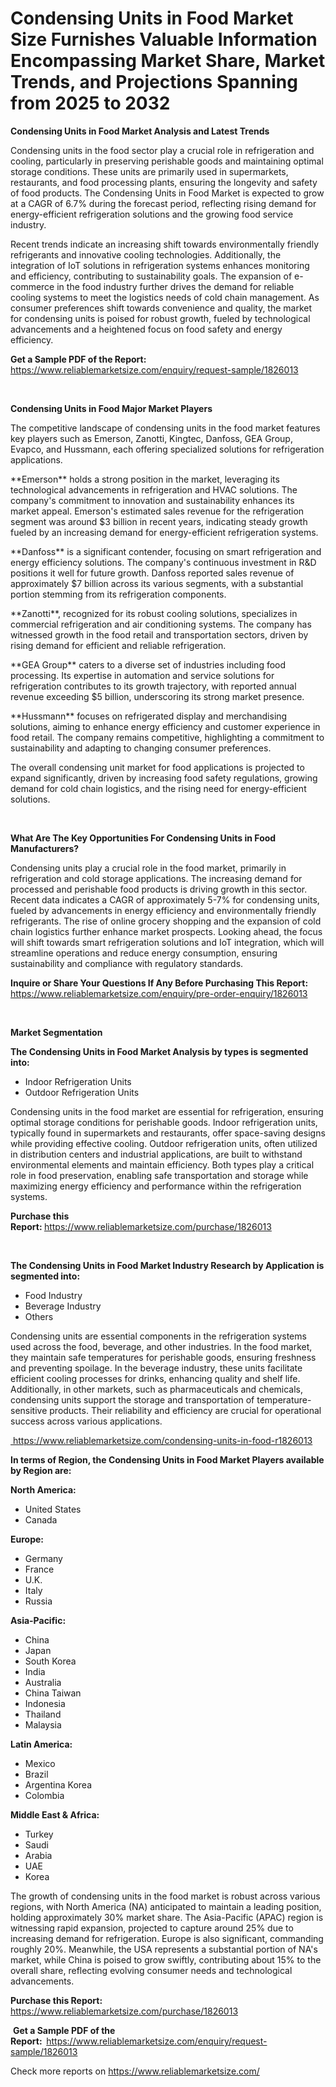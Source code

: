 <p><h1>Condensing Units in Food Market Size Furnishes Valuable Information Encompassing Market Share, Market Trends, and Projections Spanning from 2025 to 2032</h1></p><p><strong>Condensing Units in Food Market Analysis and Latest Trends</strong></p>
<p><p>Condensing units in the food sector play a crucial role in refrigeration and cooling, particularly in preserving perishable goods and maintaining optimal storage conditions. These units are primarily used in supermarkets, restaurants, and food processing plants, ensuring the longevity and safety of food products. The Condensing Units in Food Market is expected to grow at a CAGR of 6.7% during the forecast period, reflecting rising demand for energy-efficient refrigeration solutions and the growing food service industry.</p><p>Recent trends indicate an increasing shift towards environmentally friendly refrigerants and innovative cooling technologies. Additionally, the integration of IoT solutions in refrigeration systems enhances monitoring and efficiency, contributing to sustainability goals. The expansion of e-commerce in the food industry further drives the demand for reliable cooling systems to meet the logistics needs of cold chain management. As consumer preferences shift towards convenience and quality, the market for condensing units is poised for robust growth, fueled by technological advancements and a heightened focus on food safety and energy efficiency.</p></p>
<p><strong>Get a Sample PDF of the Report:&nbsp;</strong> <a href="https://www.reliablemarketsize.com/enquiry/request-sample/1826013?utm_campaign=2235&utm_medium=2&utm_source=Github&utm_content=ia&utm_term=28022025&utm_id=condensing-units-in-food">https://www.reliablemarketsize.com/enquiry/request-sample/1826013</a></p>
<p>&nbsp;</p>
<p><strong>Condensing Units in Food Major Market Players</strong></p>
<p><p>The competitive landscape of condensing units in the food market features key players such as Emerson, Zanotti, Kingtec, Danfoss, GEA Group, Evapco, and Hussmann, each offering specialized solutions for refrigeration applications. </p><p>**Emerson** holds a strong position in the market, leveraging its technological advancements in refrigeration and HVAC solutions. The company's commitment to innovation and sustainability enhances its market appeal. Emerson's estimated sales revenue for the refrigeration segment was around $3 billion in recent years, indicating steady growth fueled by an increasing demand for energy-efficient refrigeration systems.</p><p>**Danfoss** is a significant contender, focusing on smart refrigeration and energy efficiency solutions. The company's continuous investment in R&D positions it well for future growth. Danfoss reported sales revenue of approximately $7 billion across its various segments, with a substantial portion stemming from its refrigeration components.</p><p>**Zanotti**, recognized for its robust cooling solutions, specializes in commercial refrigeration and air conditioning systems. The company has witnessed growth in the food retail and transportation sectors, driven by rising demand for efficient and reliable refrigeration.</p><p>**GEA Group** caters to a diverse set of industries including food processing. Its expertise in automation and service solutions for refrigeration contributes to its growth trajectory, with reported annual revenue exceeding $5 billion, underscoring its strong market presence.</p><p>**Hussmann** focuses on refrigerated display and merchandising solutions, aiming to enhance energy efficiency and customer experience in food retail. The company remains competitive, highlighting a commitment to sustainability and adapting to changing consumer preferences.</p><p>The overall condensing unit market for food applications is projected to expand significantly, driven by increasing food safety regulations, growing demand for cold chain logistics, and the rising need for energy-efficient solutions.</p></p>
<p>&nbsp;</p>
<p><strong>What Are The Key Opportunities For Condensing Units in Food Manufacturers?</strong></p>
<p><p>Condensing units play a crucial role in the food market, primarily in refrigeration and cold storage applications. The increasing demand for processed and perishable food products is driving growth in this sector. Recent data indicates a CAGR of approximately 5-7% for condensing units, fueled by advancements in energy efficiency and environmentally friendly refrigerants. The rise of online grocery shopping and the expansion of cold chain logistics further enhance market prospects. Looking ahead, the focus will shift towards smart refrigeration solutions and IoT integration, which will streamline operations and reduce energy consumption, ensuring sustainability and compliance with regulatory standards.</p></p>
<p><strong>Inquire or Share Your Questions If Any Before Purchasing This Report:</strong> <a href="https://www.reliablemarketsize.com/enquiry/pre-order-enquiry/1826013?utm_campaign=2235&utm_medium=2&utm_source=Github&utm_content=ia&utm_term=28022025&utm_id=condensing-units-in-food">https://www.reliablemarketsize.com/enquiry/pre-order-enquiry/1826013</a></p>
<p>&nbsp;</p>
<p><strong>Market Segmentation</strong></p>
<p><strong>The Condensing Units in Food Market Analysis by types is segmented into:</strong></p>
<p><ul><li>Indoor Refrigeration Units</li><li>Outdoor Refrigeration Units</li></ul></p>
<p><p>Condensing units in the food market are essential for refrigeration, ensuring optimal storage conditions for perishable goods. Indoor refrigeration units, typically found in supermarkets and restaurants, offer space-saving designs while providing effective cooling. Outdoor refrigeration units, often utilized in distribution centers and industrial applications, are built to withstand environmental elements and maintain efficiency. Both types play a critical role in food preservation, enabling safe transportation and storage while maximizing energy efficiency and performance within the refrigeration systems.</p></p>
<p><strong>Purchase this Report:&nbsp;</strong><a href="https://www.reliablemarketsize.com/purchase/1826013?utm_campaign=2235&utm_medium=2&utm_source=Github&utm_content=ia&utm_term=28022025&utm_id=condensing-units-in-food">https://www.reliablemarketsize.com/purchase/1826013</a></p>
<p>&nbsp;</p>
<p><strong>The Condensing Units in Food Market Industry Research by Application is segmented into:</strong></p>
<p><ul><li>Food Industry</li><li>Beverage Industry</li><li>Others</li></ul></p>
<p><p>Condensing units are essential components in the refrigeration systems used across the food, beverage, and other industries. In the food market, they maintain safe temperatures for perishable goods, ensuring freshness and preventing spoilage. In the beverage industry, these units facilitate efficient cooling processes for drinks, enhancing quality and shelf life. Additionally, in other markets, such as pharmaceuticals and chemicals, condensing units support the storage and transportation of temperature-sensitive products. Their reliability and efficiency are crucial for operational success across various applications.</p></p>
<p><a href="https://www.reliablemarketsize.com/condensing-units-in-food-r1826013?utm_campaign=2235&utm_medium=2&utm_source=Github&utm_content=ia&utm_term=28022025&utm_id=condensing-units-in-food">&nbsp;https://www.reliablemarketsize.com/condensing-units-in-food-r1826013</a></p>
<p><strong>In terms of Region, the Condensing Units in Food Market Players available by Region are:</strong></p>
<p>
    <p> <strong> North America: </strong>
        <ul>
            <li>United States</li>
            <li>Canada</li>
        </ul>
        </p> 
    <p> <strong> Europe: </strong>
        <ul>
            <li>Germany</li>
            <li>France</li>
            <li>U.K.</li>
            <li>Italy</li>
            <li>Russia</li>
        </ul>
        </p> 
    <p> <strong> Asia-Pacific: </strong>
        <ul>
            <li>China</li>
            <li>Japan</li>
            <li>South Korea</li>
            <li>India</li>
            <li>Australia</li>
            <li>China Taiwan</li>
            <li>Indonesia</li>
            <li>Thailand</li>
            <li>Malaysia</li>
        </ul>
        </p> 
    <p> <strong> Latin America: </strong>
        <ul>
            <li>Mexico</li>
            <li>Brazil</li>
            <li>Argentina Korea</li>
            <li>Colombia</li>
        </ul>
        </p> 
    <p> <strong> Middle East & Africa: </strong>
        <ul>
            <li>Turkey</li>
            <li>Saudi</li>
            <li>Arabia</li>
            <li>UAE</li>
            <li>Korea</li>
        </ul>
    </p>
    </p>
<p><p>The growth of condensing units in the food market is robust across various regions, with North America (NA) anticipated to maintain a leading position, holding approximately 30% market share. The Asia-Pacific (APAC) region is witnessing rapid expansion, projected to capture around 25% due to increasing demand for refrigeration. Europe is also significant, commanding roughly 20%. Meanwhile, the USA represents a substantial portion of NA's market, while China is poised to grow swiftly, contributing about 15% to the overall share, reflecting evolving consumer needs and technological advancements.</p></p>
<p><strong>Purchase this Report: </strong><a href="https://www.reliablemarketsize.com/purchase/1826013?utm_campaign=2235&utm_medium=2&utm_source=Github&utm_content=ia&utm_term=28022025&utm_id=condensing-units-in-food">https://www.reliablemarketsize.com/purchase/1826013</a></p>
<p>&nbsp;<strong>Get a Sample PDF of the Report:&nbsp;&nbsp;</strong><a href="https://www.reliablemarketsize.com/enquiry/request-sample/1826013?utm_campaign=2235&utm_medium=2&utm_source=Github&utm_content=ia&utm_term=28022025&utm_id=condensing-units-in-food">https://www.reliablemarketsize.com/enquiry/request-sample/1826013</a></p>
<p><strong></strong></p>
<p>Check more reports on <a href="https://www.reliablemarketsize.com/?utm_campaign=2235&utm_medium=2&utm_source=Github&utm_content=ia&utm_term=28022025&utm_id=condensing-units-in-food">https://www.reliablemarketsize.com/</a></p>